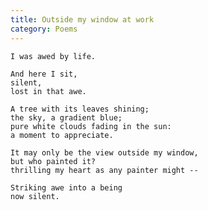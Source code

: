 ```yaml
---
title: Outside my window at work
category: Poems
---
```


    I was awed by life.

    And here I sit,
    silent,
    lost in that awe.

    A tree with its leaves shining;
    the sky, a gradient blue;
    pure white clouds fading in the sun:
    a moment to appreciate.

    It may only be the view outside my window,
    but who painted it?
    thrilling my heart as any painter might --

    Striking awe into a being
    now silent.


